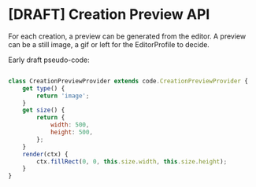 # [DRAFT] Creation Preview API

For each creation, a preview can be generated from the editor. A preview can be a still image, a gif or left for the EditorProfile to decide.

Early draft pseudo-code:

```js

class CreationPreviewProvider extends code.CreationPreviewProvider {
    get type() {
        return 'image';
    }
    get size() {
        return {
            width: 500,
            height: 500,
        };
    }
    render(ctx) {
        ctx.fillRect(0, 0, this.size.width, this.size.height);
    }
}

```